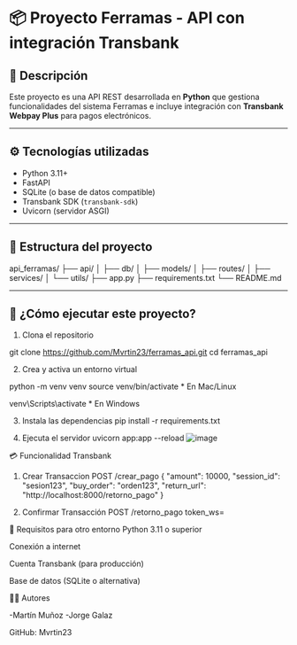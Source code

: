 # 📦 Proyecto Ferramas - API con integración Transbank

## 🧾 Descripción

Este proyecto es una API REST desarrollada en **Python** que gestiona funcionalidades del sistema Ferramas e incluye integración con **Transbank Webpay Plus** para pagos electrónicos.

---

## ⚙️ Tecnologías utilizadas

- Python 3.11+
- FastAPI
- SQLite (o base de datos compatible)
- Transbank SDK (`transbank-sdk`)
- Uvicorn (servidor ASGI)

---

## 📁 Estructura del proyecto
api_ferramas/
├── api/
│ ├── db/
│ ├── models/
│ ├── routes/
│ ├── services/
│ └── utils/
├── app.py
├── requirements.txt
└── README.md



---

## 🚀 ¿Cómo ejecutar este proyecto?


1. Clona el repositorio

git clone https://github.com/Mvrtin23/ferramas_api.git
cd ferramas_api

2. Crea y activa un entorno virtual

python -m venv venv
source venv/bin/activate  * En Mac/Linux

venv\Scripts\activate     * En Windows

3. Instala las dependencias
pip install -r requirements.txt

4. Ejecuta el servidor
uvicorn app:app --reload
![image](https://github.com/user-attachments/assets/91701695-dd64-4aa7-bbba-5c4bf199c88d)

💳 Funcionalidad Transbank
1. Crear Transaccion
   POST /crear_pago
{
  "amount": 10000,
  "session_id": "sesion123",
  "buy_order": "orden123",
  "return_url": "http://localhost:8000/retorno_pago"
}

2. Confirmar Transacción
   POST /retorno_pago
token_ws=<token>


📌 Requisitos para otro entorno
Python 3.11 o superior

Conexión a internet

Cuenta Transbank (para producción)

Base de datos (SQLite o alternativa)

👨‍💻 Autores

-Martín Muñoz
-Jorge Galaz

GitHub: Mvrtin23

